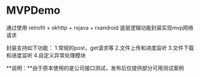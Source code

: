 # MVPDemo
通过使用 retrofit + okhttp + rxjava + rxandroid 底层逻辑功能封装实现mvp网络请求

封装支持如下功能：
1.常规的post，get请求等
2.文件上传和进度监听
3.文件下载和进度监听
4.自定义异常处理模块

**说明：**由于原本使用的是公司接口测试，发布后仅提供部分可用测试案例